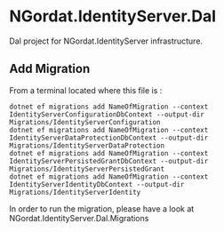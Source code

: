﻿# NGordat.IdentityServer.Dal

Dal project for NGordat.IdentityServer infrastructure.

## Add Migration

From a terminal located where this file is :
```
dotnet ef migrations add NameOfMigration --context IdentityServerConfigurationDbContext --output-dir Migrations/IdentityServerConfiguration
dotnet ef migrations add NameOfMigration --context IdentityServerDataProtectionDbContext --output-dir Migrations/IdentityServerDataProtection
dotnet ef migrations add NameOfMigration --context IdentityServerPersistedGrantDbContext --output-dir Migrations/IdentityServerPersistedGrant
dotnet ef migrations add NameOfMigration --context IdentityServerIdentityDbContext --output-dir Migrations/IdentityServerIdentity
```

In order to run the migration, please have a look at NGordat.IdentityServer.Dal.Migrations